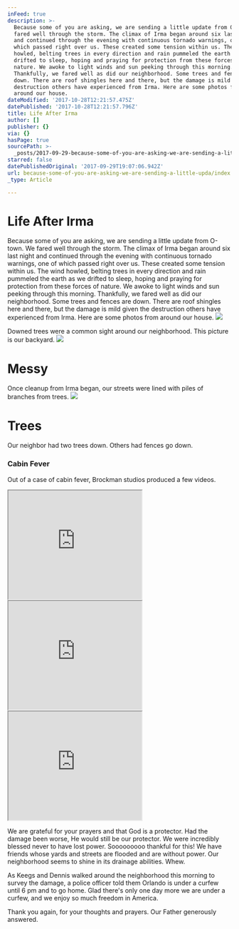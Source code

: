```yaml
---
inFeed: true
description: >-
  Because some of you are asking, we are sending a little update from O-town. We
  fared well through the storm. The climax of Irma began around six last night
  and continued through the evening with continuous tornado warnings, one of
  which passed right over us. These created some tension within us. The wind
  howled, belting trees in every direction and rain pummeled the earth as we
  drifted to sleep, hoping and praying for protection from these forces of
  nature. We awoke to light winds and sun peeking through this morning.
  Thankfully, we fared well as did our neighborhood. Some trees and fences are
  down. There are roof shingles here and there, but the damage is mild given the
  destruction others have experienced from Irma. Here are some photos from
  around our house.
dateModified: '2017-10-28T12:21:57.475Z'
datePublished: '2017-10-28T12:21:57.796Z'
title: Life After Irma
author: []
publisher: {}
via: {}
hasPage: true
sourcePath: >-
  _posts/2017-09-29-because-some-of-you-are-asking-we-are-sending-a-little-upda.md
starred: false
datePublishedOriginal: '2017-09-29T19:07:06.942Z'
url: because-some-of-you-are-asking-we-are-sending-a-little-upda/index.html
_type: Article

---
```

# Life After Irma

Because some of you are asking, we are sending a little update from O-town. We fared well through the storm. The climax of Irma began around six last night and continued through the evening with continuous tornado warnings, one of which passed right over us. These created some tension within us. The wind howled, belting trees in every direction and rain pummeled the earth as we drifted to sleep, hoping and praying for protection from these forces of nature. We awoke to light winds and sun peeking through this morning. Thankfully, we fared well as did our neighborhood. Some trees and fences are down. There are roof shingles here and there, but the damage is mild given the destruction others have experienced from Irma. Here are some photos from around our house.
![](https://the-grid-user-content.s3-us-west-2.amazonaws.com/257da3d9-474e-4204-aa56-503fffb135dd.jpg)

Downed trees were a common sight around our neighborhood. This picture is our backyard.
![](https://the-grid-user-content.s3-us-west-2.amazonaws.com/d93a444f-0fde-4489-9ae4-feea62ae7717.jpg)

# Messy

Once cleanup from Irma began, our streets were lined with piles of branches from trees.
![](https://the-grid-user-content.s3-us-west-2.amazonaws.com/3406f3ca-eb63-4d64-86be-9998224b1105.jpg)

# Trees

Our neighbor had two trees down. Others had fences go down.

### Cabin Fever

Out of a case of cabin fever, Brockman studios produced a few videos.

<iframe src="https://the-grid.github.io/ed-userhtml/?g=eJwlzUEKwjAQAMCvhH1AV5H2IE1BxIPgrd6lSbYmkDSySVj8vaIfmBnDyksiJcFVr6EfdqA8haevGg77HlRhq8HX-ipHRBHp3rnVZqizOSElQw5PV_Mw9ny7zxdQP85kdsQavtgSY5a1xVgsE23TiP9x-gC89SmO" height="244" style=""></iframe>

<iframe src="https://the-grid.github.io/ed-userhtml/?g=eJyzKbDj4rLRL7ADAApgAhg" height="244" style=""></iframe>

<iframe src="https://the-grid.github.io/ed-userhtml/?g=eJwlzUEOwiAQAMCvkH1AV2PwYEoPXjwYLyY-oMBWSEAaWLL19xr9wMwYlzpnUhI9BwP6uAMVKD4DGzjsNahWnYHAvLYToogM79K5WxpcyUjZkke9XS_2Hh_b-Qbqx9lSPVUDX2xOqcjSU2quEr2mEf_j9AHFFSm7" height="244" style=""></iframe>

We are grateful for your prayers and that God is a protector. Had the damage been worse, He would still be our protector. We were incredibly blessed never to have lost power. Sooooooooo thankful for this! We have friends whose yards and streets are flooded and are without power. Our neighborhood seems to shine in its drainage abilities. Whew.

As Keegs and Dennis walked around the neighborhood this morning to survey the damage, a police officer told them Orlando is under a curfew until 6 pm and to go home. Glad there's only one day more we are under a curfew, and we enjoy so much freedom in America.

Thank you again, for your thoughts and prayers. Our Father generously answered.